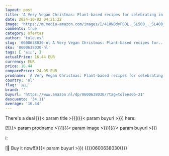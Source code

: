```yaml
---
layout: post
title: 'A Very Vegan Christmas: Plant-based recipes for celebrating in style'
date: 2024-10-02 04:21:22
image: 'https://m.media-amazon.com/images/I/410NDdyFBOL._SL500_._SL400_.jpg'
comments: true
category: ofertas
author: 'tole.es'
slug: '0600638030-nl A Very Vegan Christmas: Plant-based recipes for...'
sku: '0600638030-nl'
tags: [ '🇳🇱', ]
actualPrice: 16.44 EUR
currency: EUR
price: 16.44
comparePrice: 24.95 EUR
prodname: 'A Very Vegan Christmas: Plant-based recipes for celebrating in style'
country: 'nl'
flag: '🇳🇱'
brand: ''
buyurl: 'https://www.amazon.nl/dp/0600638030/?tag=tolees0b-21'
descuento: '34.11'
average: '16.44'
---
```


There's a deal [{{< param title >}}]({{< param buyurl >}})  here:

[![{{< param prodname >}}]({{< param image >}})]({{< param buyurl >}})

ℹ️:


[🛒 Buy it now!!]({{< param buyurl >}})
{{<world>}}0600638030{{</world>}}
